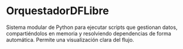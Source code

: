 # OrquestadorDFLibre
Sistema modular de Python para ejecutar scripts que gestionan datos, compartiéndolos en memoria y resolviendo dependencias de forma automática. Permite una visualización clara del flujo.
